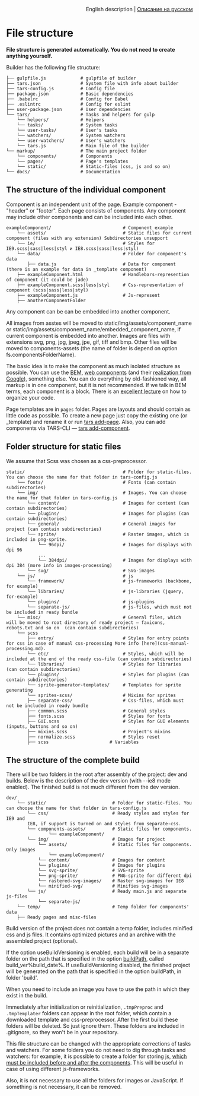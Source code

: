 <p align="right">
English description | <a href="../ru/file-structure.md">Описание на русском</a>
</p>

# File structure

**File structure is generated automatically. You do not need to create anything yourself.**

Builder has the following file structure:

```
├── gulpfile.js             # gulpfile of builder
├── tars.json               # System file with info about builder
├── tars-config.js          # Config file
├── package.json            # Basic dependencies
├── .babelrc                # Config for Babel
├── .eslintrc               # Config for eslint
├── user-package.json       # User dependencies
└── tars/                   # Tasks and helpers for gulp
    └── helpers/            # Helpers
    └── tasks/              # System tasks
    └── user-tasks/         # User's tasks
    └── watchers/           # System watchers
    └── user-watchers/      # User's watchers
    └── tars.js             # Main file of the builder
└── markup/                 # The main project folder
    └── components/         # Components
    └── pages/              # Page's templates
    └── static/             # Static-files (css, js and so on)
└── docs/                   # Documentation
```


## The structure of the individual component

Component is an independent unit of the page. Example component - "header" or "footer". Each page consists of components. Any component may include other components and can be included into each other.

```
exampleComponent/                           # Component example
    └── assets/                             # Static files for current component (files with any extension) Subdirectories unsupport
    └── ie/                                 # Styles for IE9.scss|sass|less|styl и IE8.scss|sass|less|styl)
    └── data/                               # Folder for component's data
        ├── data.js                         # Data for component (there is an example for data in _template component)
    ├── exampleComponent.html               # Handlebars-represention of component (it could be jade)
    ├── exampleComponent.scss|less|styl     # Css-representation of component (scss|sass|less|styl)
    ├── exampleComponent.js                 # Js-represent
    ├── anotherComponentFolder

```

Any component can be can be embedded into another component.

All images from asstes will be moved to static/img/assets/component_name or static/img/assets/component_name/embedded_component_name, if current component is embedded into another. Images are files with extensions svg, png, jpg, jpeg, jpe, gif, tiff and bmp. Other files will be moved to components-assets (the name of folder is depend on option fs.componentsFolderName).

The basic idea is to make the component as much isolated structure as possible. You can use the [BEM](https://ru.bem.info), [web components](http://webcomponents.org) (and their [realization from Google](https://www.polymer-project.org)), something else. You can do everything by old-fashioned way, all markup is in one component, but it is not recommended.  If we talk in BEM terms, each component is a block. There is an [excellent lecture](https://www.youtube.com/watch?v=pyAYbbDJjPo) on how to organize your code.

Page templates are in `pages` folder. Pages are layouts and should contain as little code as possible. To create a new page just copy the existing one (or _template) and rename it or run [tars add-page](https://github.com/tars/tars-cli/blob/master/docs/en/commands.md#tars-add-page-pagename).
Also, you can add components via TARS-CLI — [tars add-component](https://github.com/tars/tars-cli/blob/master/docs/en/commands.md#tars-add-module-modulename).

## Folder structure for static files

We assume that Scss was chosen as a css-preprocessor.

```
static/                                     # Folder for static-files. You can choose the name for that folder in tars-config.js
    └── fonts/                              # Fonts (can contain subdirectories)
    └── img/                                # Images. You can choose the name for that folder in tars-config.js
        └── content/                        # Images for content (can contain subdirectories)
        └── plugins/                        # Images for plugins (can contain subdirectories)
        └── general/                        # General images for project (can contain subdirectories)
        └── sprite/                         # Raster images, which is included in png-sprite.
            └── 96dpi/                      # Images for displays with dpi 96
            ...
            └── 384dpi/                     # Images for displays with dpi 384 (more info in images-processing)
        └── svg/                            # SVG-images
    └── js/                                 # js
        └── framework/                      # js-frameworks (backbone, for example)
        └── libraries/                      # js-libraries (jquery, for-example)
        └── plugins/                        # js-plugins
        └── separate-js/                    # js-files, which must not be included in ready bundle
    └── misc/                               # General files, which will be moved to root directory of ready project — favicons, robots.txt and so on  (can contain subdirectories)
    └── scss  
        ├── entry/                          # Styles for entry points for css in case of manual css-processing More info [here](css-manual-processing.md).                
        └── etc/                            # Styles, which will be included at the end of the ready css-file (can contain subdirectories)
        └── libraries/                      # Styles for libraries (can contain subdirectories)
        └── plugins/                        # Styles for plugins (can contain subdirectories)
        └── sprite-generator-templates/     # Templates for sprite generating
        └── sprites-scss/                   # Mixins for sprites
        ├── separate-css/                   # Css-files, which must not be included in ready bundle
        ├── common.scss                     # General styles
        ├── fonts.scss                      # Styles for fonts
        ├── GUI.scss                        # Styles for GUI elements (inputs, buttons and so on)
        ├── mixins.scss                     # Project's mixins
        ├── normalize.scss                  # Styles reset
        ├── scss                       # Variables
```


## The structure of the complete build

There will be two folders in the root after assembly of the project: dev and builds. Below is the description of the dev version (with --ie8 mode enabled). The finished build is not much different from the dev version.

```
dev/
    └── static/                         # Folder for static-files. You can choose the name for that folder in tars-config.js
        └── css/                        # Ready styles and styles for IE9 and 
        IE8, if support is turned on and styles from separate-css.
        └── components-assets/          # Static files for components.
                └── exampleComponent/   
        └── img/                        # Images for project
            └── assets/                 # Static files for components. Only images
                └── exampleComponent/      
            └── content/                # Images for content
            └── plugins/                # Images for plugins
            └── svg-sprite/             # SVG-sprite
            └── png-sprite/             # PNG-sprite for different dpi
            └── rastered-svg-images/    # Raster svg-images for IE8
            └── minified-svg/           # Minifies svg-images
        └── js/                         # Ready main.js and separate js-files
            └── separate-js/   
    └── temp/                           # Temp folder for components' data
    ├── Ready pages and misc-files
```

Build version of the project does not contain a temp folder, includes minified css and js files. It contains optimized pictures and an archive with the assembled project (optional).

If the option useBuildVersioning is enabled, each build will be in a separate folder on the path that is specified in the option [buildPath](options.md#buildpath), called build_ver%build_date%. If useBuildVersioning disabled, the finished project will be generated on the path that is specified in the option buildPath, in folder 'build'.

When you need to include an image you have to use the path in which they exist in the build.

Immediately after initialization or reinitialization, `.tmpPreproc` and `.tmpTemplater` folders can appear in the root folder, which contain a downloaded template and css-preprocessor. After the first build these folders will be deleted. So just ignore them. These folders are included in .gitignore, so they won't be in your repository.

This file structure can be changed with the appropriate corrections of tasks and watchers. For some folders you do not need to dig through tasks and watchers: for example, it is possible to create a folder for storing js, [which must be included before and after the components](options.md#jspathstoconcatbeforemodulesjs-и-jspathstoconcataftermodulesjs). This will be useful in case of using different js-frameworks.

Also, it is not necessary to use all the folders for images or JavaScript. If something is not necessary, it can be removed.
